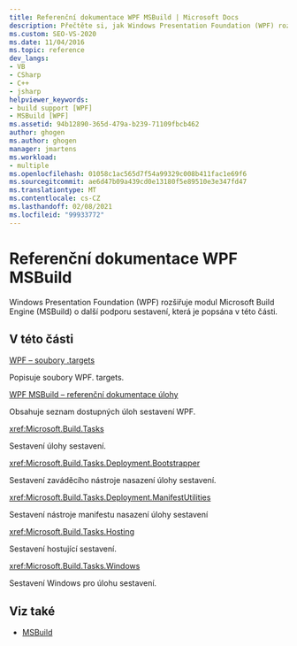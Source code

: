 ```yaml
---
title: Referenční dokumentace WPF MSBuild | Microsoft Docs
description: Přečtěte si, jak Windows Presentation Foundation (WPF) rozšiřuje modul pro sestavení MSBuild pomocí další podpory sestavení.
ms.custom: SEO-VS-2020
ms.date: 11/04/2016
ms.topic: reference
dev_langs:
- VB
- CSharp
- C++
- jsharp
helpviewer_keywords:
- build support [WPF]
- MSBuild [WPF]
ms.assetid: 94b12890-365d-479a-b239-71109fbcb462
author: ghogen
ms.author: ghogen
manager: jmartens
ms.workload:
- multiple
ms.openlocfilehash: 01058c1ac565d7f54a99329c008b411fac1e69f6
ms.sourcegitcommit: ae6d47b09a439cd0e13180f5e89510e3e347fd47
ms.translationtype: MT
ms.contentlocale: cs-CZ
ms.lasthandoff: 02/08/2021
ms.locfileid: "99933772"
---
```

# <a name="wpf-msbuild-reference"></a>Referenční dokumentace WPF MSBuild

Windows Presentation Foundation (WPF) rozšiřuje modul Microsoft Build Engine (MSBuild) o další podporu sestavení, která je popsána v této části.

## <a name="in-this-section"></a>V této části

[WPF – soubory .targets](../msbuild/wpf-dot-targets-files.md)

Popisuje soubory WPF. targets.

[WPF MSBuild – referenční dokumentace úlohy](../msbuild/wpf-msbuild-task-reference.md)

Obsahuje seznam dostupných úloh sestavení WPF.

<xref:Microsoft.Build.Tasks>

Sestavení úlohy sestavení.

<xref:Microsoft.Build.Tasks.Deployment.Bootstrapper>

Sestavení zaváděcího nástroje nasazení úlohy sestavení.

<xref:Microsoft.Build.Tasks.Deployment.ManifestUtilities>

Sestavení nástroje manifestu nasazení úlohy sestavení

<xref:Microsoft.Build.Tasks.Hosting>

Sestavení hostující sestavení.

<xref:Microsoft.Build.Tasks.Windows>

Sestavení Windows pro úlohu sestavení.

## <a name="see-also"></a>Viz také

- [MSBuild](../msbuild/msbuild.md)
